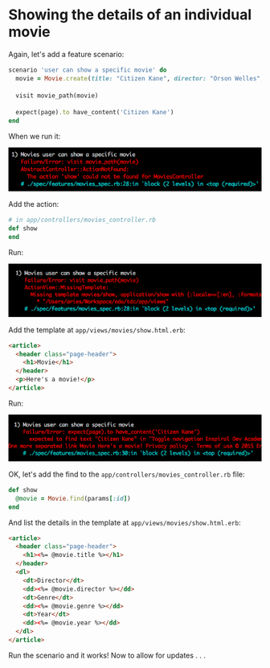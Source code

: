 # Showing the details of an individual movie

Again, let's add a feature scenario:

```ruby
scenario 'user can show a specific movie' do
  movie = Movie.create(title: "Citizen Kane", director: "Orson Welles", genre: "Drama", year: 1941)

  visit movie_path(movie)

  expect(page).to have_content('Citizen Kane')
end
```

When we run it:

![No movie show action](/images/no-movie-show-action.png)

Add the action:

```ruby
# in app/controllers/movies_controller.rb
def show
end
```

Run:

![No show template](/images/no-movie-show-template.png)

Add the template at `app/views/movies/show.html.erb`:

```html
<article>
  <header class="page-header">
    <h1>Movie</h1>
  </header>
  <p>Here's a movie!</p>
</article>
```

Run:

![No Citizen Kane again](/images/no-citizen-kane-again.png)

OK, let's add the find to the `app/controllers/movies_controller.rb` file:

```ruby
def show
  @movie = Movie.find(params[:id])
end
```

And list the details in the template at `app/views/movies/show.html.erb`:

```html
<article>
  <header class="page-header">
    <h1><%= @movie.title %></h1>
  </header>
  <dl>
    <dt>Director</dt>
    <dd><%= @movie.director %></dd>
    <dt>Genre</dt>
    <dd><%= @movie.genre %></dd>
    <dt>Year</dt>
    <dd><%= @movie.year %></dd>
  </dl>
</article>
```

Run the scenario and it works! Now to allow for updates . . .
